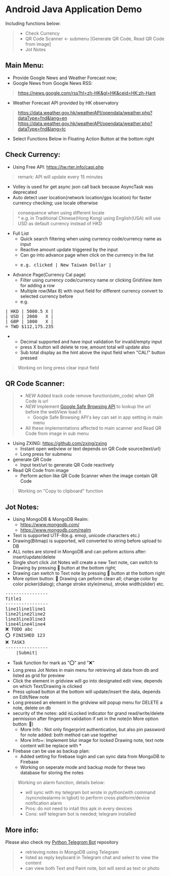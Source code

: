 # Android Java Application Demo  
Including functions below:  
> - Check Currency  
> - QR Code Scanner <- submenu [Generate QR Code, Read QR Code from image]  
> - Jot Notes  

## Main Menu:  
- Provide Google News and Weather Forecast now;  
- Google News from Google News RSS:  
> https://news.google.com/rss?hl=zh-HK&gl=HK&ceid=HK:zh-Hant  

- Weather Forecast API provided by HK observatory  
> https://data.weather.gov.hk/weatherAPI/opendata/weather.php?dataType=fnd&lang=en  
> https://data.weather.gov.hk/weatherAPI/opendata/weather.php?dataType=fnd&lang=tc  

- Select Functions Below in Floating Action Button at the bottom right

## Check Currency:  
- Using Free API: https://tw.rter.info/capi.php  
> remark: API will update every 15 minutes  
> 
- Volley is used for get async json call back because AsyncTask was deprecated  
- Auto detect user location(network location/gps location) for faster currency checking; use locale otherwise  
> consequence when using different locale  
^ e.g. in Traditional Chinese(Hong Kong) using English(USA) will use USD as default currency instead of HKD

- Full List  
  - Quick search filtering when using currency code/currency name as input  
  - Reactive amount update triggered by the input  
  - Can go into advance page when click on the currency in the list  
  - <pre>e.g. clicked | New Taiwan Dollar |</pre>  
- Advance Page(Currency Cal page)  
  - Filter using currency code/currency name or clicking GridView item for adding a row  
  - Multiple row(Max 8) with input field for different currency convert to selected currency before  
  - e.g.  
<pre>
| HKD | 5000.5 X |  
| USD | 2000   X |  
| GBP | 1000   X |  
= TWD $112,175.235  
</pre>
- 
  - Decimal supported and have input validation for invalid/empty input  
  - press X button will delete te row, amount total will update also  
  - Sub total display as the hint above the input field when "CAL!" button pressed  

> Working on long press clear input field  

## QR Code Scanner:  
> - *NEW* Added track code remove function(utm_code) when QR Code is url  
> - *NEW* Implement [Google Safe Browsing API](https://developer.android.com/training/safetynet/safebrowsing#java) to lookup the url before the webView load it  
>   - Google Safe Browsing API's key can set in app setting in main menu  
> - All these implementations affected to main scanner and Read QR Code from image in sub menu

- Using ZXING: https://github.com/zxing/zxing  
  - Instant open webview or text depends on QR Code source(text/url)   
  - Long press for submenu  
- generate QR Code  
  - Input text/url to generate QR Code reactively  
- Read QR Code from image  
  - Perform action like QR Code Scanner when the image contain QR Code  

> Working on "Copy to clipboard" function  

## Jot Notes:
- Using MongoDB & MongoDB Realm:  
  - https://www.mongodb.com/  
  - https://www.mongodb.com/realm  
- Text is supported UTF-8(e.g. emoji, unicode characters etc.)  
- Drawing(Bitmap) is supported, will converted to string before upload to DB  
- ALL notes are stored in MongoDB and can peform actions after: insert/update/delete  
- Single short click Jot Notes will create a new Text note, can switch to Drawing by pressing :art: button at the bottom right;  
- Drawing can switch to Text note by pressing :memo: button at the bottom right  
- More option button: :arrow_up_small: Drawing can peform clean all; change color by color picker(dialog); change stroke style(menu), stroke width(slider) etc.  
<pre>
----------------
Title1
----------------
line1line1line1
line2line2line2
line3line3line3
line4line4line4
❌ TODO abc
⭕ FINISHED 123
❌ TASK3
----------------
    |Submit|    
</pre>

- Task function for mark as "⭕" and "❌"  
- Long press Jot Notes in main menu for retrieving all data from db and listed as grid for preview  
- Click the element in gridview will go into designated edit view, depends on which Text/Drawing is clicked  
- Press upload button at the bottom will update/insert the data, depends on Edit/New note  
- Long pressed an element in the gridview will popup menu for DELETE a note, delete on db  
- security of the notes: add isLocked indicator for grand read/write/delete permission after fingerprint validation if set in the note(in More option button: :arrow_up_small:)  
  - More Info : Not only fingerprint authentication, but also pin password for note added: both method can use together  
  - More Info+: Implement blur image for locked Drawing note, text note content will be replace with *  
- Firebase can be use as backup plan:  
  - Added setting for firebase login and can sync data from MongoDB to Firebase  
  - Working on seperate mode and backup mode for these two database for storing the notes

> Working on alarm function, details below:  
>- will sync with my telegram bot wrote in python(with command /syncnotealarms in tgbot) to perform cross platform/device notification alarm  
>- Pros: do not need to intall this apk in every devices  
>- Cons: self telegram bot is needed; telegram installed  

## More info: 
Please also check my [Python Telegrom Bot](https://github.com/jasonlhmc/telegramBot_git/tree/main) repository  
> - retrieving notes in MongoDB using Telegram  
> - listed as reply keyboard in Telegram chat and select to view the content  
> - can view both Text and Paint note, bot will send as text or photo  
